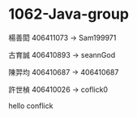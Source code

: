 # 1062-Java-group
楊善閎 406411073 -> Sam199971

古育誠 406410893 -> seannGod

陳羿均 406410687 -> 406410687

許世楨 406410026 -> coflick0

hello conflick
